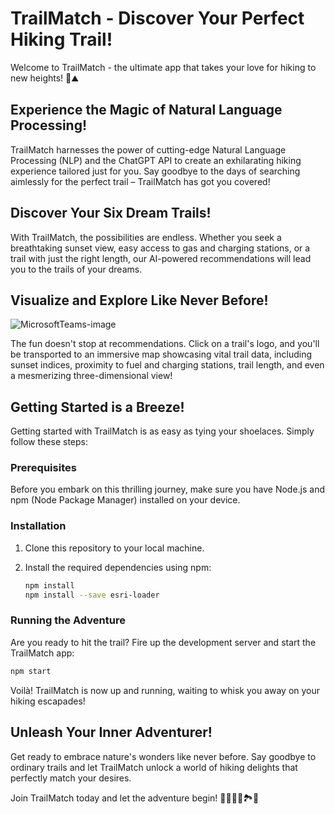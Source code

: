# TrailMatch - Discover Your Perfect Hiking Trail!


Welcome to TrailMatch - the ultimate app that takes your love for hiking to new heights! 🌲⛰️

## Experience the Magic of Natural Language Processing!

TrailMatch harnesses the power of cutting-edge Natural Language Processing (NLP) and the ChatGPT API to create an exhilarating hiking experience tailored just for you. Say goodbye to the days of searching aimlessly for the perfect trail – TrailMatch has got you covered!

## Discover Your Six Dream Trails!

With TrailMatch, the possibilities are endless. Whether you seek a breathtaking sunset view, easy access to gas and charging stations, or a trail with just the right length, our AI-powered recommendations will lead you to the trails of your dreams.

## Visualize and Explore Like Never Before!
![MicrosoftTeams-image](https://github.com/jardondaful/TrailMatch/assets/68207907/a09a0c2f-68f8-4569-bffc-dbcbc898b91d)

The fun doesn't stop at recommendations. Click on a trail's logo, and you'll be transported to an immersive map showcasing vital trail data, including sunset indices, proximity to fuel and charging stations, trail length, and even a mesmerizing three-dimensional view!

## Getting Started is a Breeze!

Getting started with TrailMatch is as easy as tying your shoelaces. Simply follow these steps:

### Prerequisites

Before you embark on this thrilling journey, make sure you have Node.js and npm (Node Package Manager) installed on your device.

### Installation

1. Clone this repository to your local machine.

2. Install the required dependencies using npm:

   ```bash
   npm install
   npm install --save esri-loader
   ```

### Running the Adventure

Are you ready to hit the trail? Fire up the development server and start the TrailMatch app:

```bash
npm start
```

Voilà! TrailMatch is now up and running, waiting to whisk you away on your hiking escapades!

## Unleash Your Inner Adventurer!

Get ready to embrace nature's wonders like never before. Say goodbye to ordinary trails and let TrailMatch unlock a world of hiking delights that perfectly match your desires.

Join TrailMatch today and let the adventure begin! 🚶‍♂️🚶‍♀️🏞️🌄
